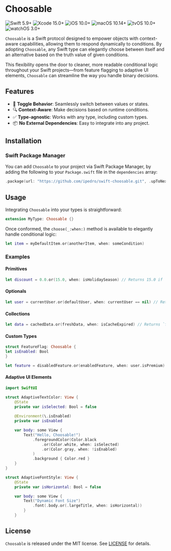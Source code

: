 # Choosable

![Swift 5.9+](https://img.shields.io/badge/Swift-5.9+-orange.svg)
![Xcode 15.0+](https://img.shields.io/badge/Xcode-15.0+-blue.svg)
![iOS 10.0+](https://img.shields.io/badge/iOS-10.0+-lightgrey.svg)
![macOS 10.14+](https://img.shields.io/badge/macOS-10.14+-lightgrey.svg)
![tvOS 10.0+](https://img.shields.io/badge/tvOS-10.0+-lightgrey.svg)
![watchOS 3.0+](https://img.shields.io/badge/watchOS-3.0+-lightgrey.svg)

`Choosable` is a Swift protocol designed to empower objects with context-aware capabilities, allowing them to respond dynamically to conditions. By adopting `Choosable`, any Swift type can elegantly choose between itself and an alternative based on the truth value of given conditions.

This flexibility opens the door to cleaner, more readable conditional logic throughout your Swift projects—from feature flagging to adaptive UI elements, `Choosable` can streamline the way you handle binary decisions.

## Features

- 🔄 **Toggle Behavior**: Seamlessly switch between values or states.
- 🔍 **Context-Aware**: Make decisions based on runtime conditions.
- ✅ **Type-agnostic**: Works with any type, including custom types.
- 📦 **No External Dependencies**: Easy to integrate into any project.

## Installation

### Swift Package Manager

You can add `Choosable` to your project via Swift Package Manager, by adding the following to your `Package.swift` file in the `dependencies` array:

```swift
.package(url: "https://github.com/ipedro/swift-choosable.git", .upToNextMajor(from: "1.0.0"))
```

## Usage

Integrating `Choosable` into your types is straightforward:

```swift
extension MyType: Choosable {}
```

Once conformed, the `choose(_:when:)` method is available to elegantly handle conditional logic:

```swift
let item = myDefaultItem.or(anotherItem, when: someCondition)
```

### Examples

#### Primitives

```swift
let discount = 0.0.or(15.0, when: isHolidaySeason) // Returns 15.0 if `isHolidaySeason` is true
```

#### Optionals

```swift
let user = currentUser.or(defaultUser, when: currentUser == nil) // Returns `defaultUser` if `currentUser` is nil
```

#### Collections

```swift
let data = cachedData.or(freshData, when: isCacheExpired) // Returns `freshData` if `isCacheExpired` is true
```

#### Custom Types

```swift
struct FeatureFlag: Choosable {
let isEnabled: Bool
}

let feature = disabledFeature.or(enabledFeature, when: user.isPremium) // Returns `enabledFeature` if `user.isPremium` is true
```

#### Adaptive UI Elements

```swift
import SwiftUI

struct AdaptiveTextColor: View {
    @State 
    private var isSelected: Bool = false
    
    @Environment(\.isEnabled)
    private var isEnabled

    var body: some View {
        Text("Hello, Choosable!")
            .foregroundColor(Color.black
                .or(Color.white, when: isSelected)
                .or(Color.gray, when: !isEnabled)
            )
            .background { Color.red }
    }
}

struct AdaptiveFontStyle: View {
    @State 
    private var isHorizontal: Bool = false

    var body: some View {
        Text("Dynamic Font Size")
            .font(.body.or(.largeTitle, when: isHorizontal))
        }
    }
```

## License

`Choosable` is released under the MIT license. See [LICENSE](LICENSE) for details.

